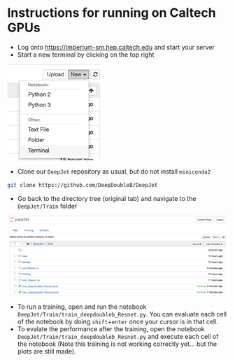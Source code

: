 # Instructions for running on Caltech GPUs
 * Log onto https://imperium-sm.hep.caltech.edu and start your server
 * Start a new terminal by clicking on the top right
 
![new terminal](newterminal.png "new terminal")

 * Clone our `DeepJet` repository as usual, but do not install `miniconda2`
 ```bash
 git clone https://github.com/DeepDoubleB/DeepJet
 ```
 * Go back to the directory tree (original tab) and navigate to the `DeepJet/Train` folder
 
![files](files.png "files")

 * To run a training, open and run the notebook `DeepJet/Train/train_deepdoubleb_Resnet.py`. You can evaluate each cell of the notebook by doing `shift`+`enter` once your cursor is in that cell.
 * To evalate the performance after the training, open the notebook `DeepJet/Train/train_deepdoubleb_Resnet.py` and execute each cell of the notebook (Note this training is not working correctly yet... but the plots are still made).
